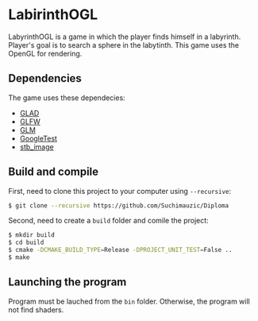 # LabirinthOGL

LabyrinthOGL is a game in which the player finds himself in a labyrinth. Player's goal is to search a sphere in the labytinth. This game uses the OpenGL for rendering.

## Dependencies

The game uses these dependecies:

- [GLAD](https://glad.dav1d.de/)
- [GLFW](https://github.com/glfw/glfw)
- [GLM](https://github.com/g-truc/glm)
- [GoogleTest](https://github.com/google/googletest)
- [stb_image](https://github.com/nothings/stb/blob/master/stb_image.h)

## Build and compile

First, need to clone this project to your computer using `--recursive`:

```sh
$ git clone --recursive https://github.com/Suchimauzic/Diploma
```

Second, need to create a `build` folder and comile the project:

```sh
$ mkdir build
$ cd build
$ cmake -DCMAKE_BUILD_TYPE=Release -DPROJECT_UNIT_TEST=False ..
$ make
```

## Launching the program

Program must be lauched from the `bin` folder. Otherwise, the program will not find shaders.